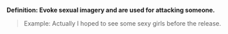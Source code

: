 **Definition: Evoke sexual imagery and are used for attacking someone.**

> Example: Actually I hoped to see some sexy girls before the release.